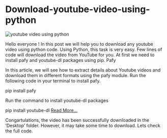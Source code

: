 # Download-youtube-video-using-python

![youtube video using python](https://aihubprojects.com/wp-content/uploads/2019/12/maxresdefault-1.jpg)

Hello everyone ! In this post we will help you to download any youtube video using python code.  Using Python, this task is very easy. Few lines of code will download the video from YouTube for you. At first we need to install pafy and youtube-dl packages using pip.
Pafy

In this article, we will see how to extract details about Youtube videos and download them in different formats using the pafy module. Run the following code in your terminal to install pafy.

pip install pafy

Run the command to install youtube-dl packages

pip install youtube-dl
 [Read More...](https://aihubprojects.com/download-youtube-video-using-python/)
 
Congartulations, the video has been successfully downloaded in the ‘Desktop’ folder. However, it may take some time to download. Lets check the full code.
